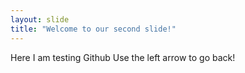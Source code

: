 ```yaml
---
layout: slide
title: "Welcome to our second slide!"
---
```

Here I am testing Github
Use the left arrow to go back!
